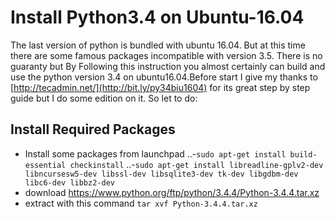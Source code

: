# Install Python3.4 on Ubuntu-16.04
The last version of python is bundled with ubuntu 16.04. But at this time there are some famous packages incompatible with version 3.5. There is no guaranty but By Following this instruction you almost certainly  can build and use the python version 3.4 on ubuntu16.04.Before start I give my thanks to [http://tecadmin.net/](http://bit.ly/py34biu1604) for its great step by step guide but I do some edition on it. So let to do:
## Install Required Packages
- Install some packages from launchpad
..-`sudo apt-get install build-essential checkinstall`
..-`sudo apt-get install libreadline-gplv2-dev libncursesw5-dev libssl-dev libsqlite3-dev tk-dev libgdbm-dev libc6-dev libbz2-dev`
- download https://www.python.org/ftp/python/3.4.4/Python-3.4.4.tar.xz
- extract with this command `tar xvf Python-3.4.4.tar.xz`
